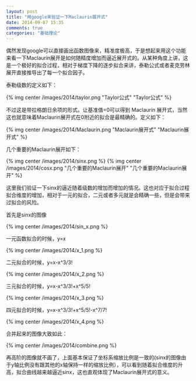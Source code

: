 ```yaml
---
layout: post
title: "用google来验证一下Maclaurin展开式"
date: 2014-09-07 15:35
comments: true
categories: "基础理论"
---
```

  偶然发现google可以直接画出函数图像来，精准度极高，于是想起来用这个功能来看一下Maclaurin展开是如何随精度增加而逼近展开式的。从某种角度上讲，这是一个极好的拟合过程，相对于梯度下降的逐步拟合来讲，泰勒公式或者麦克劳林展开直接推导出了每一个拟合因子。
  
  泰勒级数的定义如下：

  {% img center /images/2014/taylor.png "Taylor公式" "Taylor公式" %}

  不过这是带拉格朗日余项的形式。让基准值=0可以得到 Maclaurin 展开式，当然这也就意味着Maclaurin展开式在0附近的拟合是最精确的。定义如下：

  {% img center /images/2014/Maclaurin.png "Maclaurin展开式" "Maclaurin展开式" %}

<!--more-->

  几个重要的Maclaurin展开如下：

  {% img center /images/2014/sinx.png %}
  {% img center /images/2014/cosx.png "几个重要的Maclaurin展开" "几个重要的Maclaurin展开" %}

  这里我们验证一下sinx的逼近随着级数的增加而增加的情况。这也对应于拟合过程拟合维度的增加，相对于一元的拟合，二元或者多元就是会精确一些，但是会带来过拟合的风险。

  首先是sinx的图像

  {% img center /images/2014/sin_x.png %}

  一元函数拟合的时候，y=x

  {% img center /images/2014/x_1.png %}

  二元拟合的时候，y=x-x^3/3!

  {% img center /images/2014/x_2.png %}

  三元拟合的时候，y=x-x^3/3!+x^5/5!

  {% img center /images/2014/x_3.png %}

  
  四元拟合的时候，y=x-x^3/3!+x^5/5!-x^7/7!

  {% img center /images/2014/x_4.png %}
  
  合并起来的图像大致如此：

  {% img center /images/2014/combine.png %}

  再高阶的图像就不画了，上面基本保证了坐标系缩放比例是一致的(sinx的图像由于y轴比例没有跟其他的x轴保持一样的缩放比例），可以看到随着拟合维度的升高，拟合曲线越来越逼近sinx，这也直观体现了Maclaurin展开式的意义。
